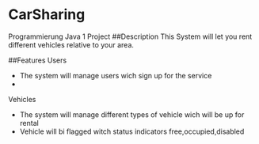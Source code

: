 # CarSharing
Programmierung Java 1 Project
##Description
This System will let you rent different vehicles relative to your area.

##Features
Users
- The system will manage users wich sign up for the service
- 
Vehicles
- The system will manage different types of vehicle wich will be up for rental
- Vehicle will bi flagged witch status indicators free,occupied,disabled
